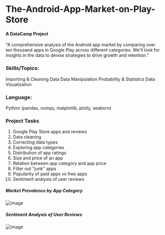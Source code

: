 # The-Android-App-Market-on-Play-Store
#### A DataCamp Project
"A comprehensive analysis of the Android app market by comparing over ten thousand apps in Google Play across different categories. We'll look for insights in the data to devise strategies to drive growth and retention."

### Skills/Topics:
Importing & Cleaning Data
Data Manipulation
Probability & Statistics
Data Visualization

### Language:
Python (pandas, numpy, matplotlib, plotly, seaborn)

### Project Tasks
1. Google Play Store apps and reviews
2. Data cleaning
3. Correcting data types
4. Exploring app categories
5. Distribution of app ratings
6. Size and price of an app
7. Relation between app category and app price
8. Filter out "junk" apps
9. Popularity of paid apps vs free apps
10. Sentiment analysis of user reviews

##### Market Prevalence by App Category
![image](https://user-images.githubusercontent.com/52799413/232144269-4d294e23-3405-4db9-b599-b95207d5dc5b.png)

##### Sentiment Analysis of User Reviews
![image](https://user-images.githubusercontent.com/52799413/232142552-1e2f8dd1-dd2d-4c1b-9a7d-aaaa0f51cd77.png)


